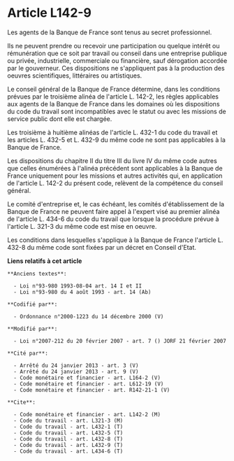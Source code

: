 # Article L142-9

Les agents de la Banque de France sont tenus au secret professionnel.

Ils ne peuvent prendre ou recevoir une participation ou quelque intérêt ou rémunération que ce soit par travail ou conseil
dans une entreprise publique ou privée, industrielle, commerciale ou financière, sauf dérogation accordée par le gouverneur.
Ces dispositions ne s'appliquent pas à la production des oeuvres scientifiques, littéraires ou artistiques.

Le conseil général de la Banque de France détermine, dans les conditions prévues par le troisième alinéa de l'article L.
142-2, les règles applicables aux agents de la Banque de France dans les domaines où les dispositions du code du travail sont
incompatibles avec le statut ou avec les missions de service public dont elle est chargée.

Les troisième à huitième alinéas de l'article L. 432-1 du code du travail et les articles L. 432-5 et L. 432-9 du même code
ne sont pas applicables à la Banque de France.

Les dispositions du chapitre II du titre III du livre IV du même code autres que celles énumérées à l'alinéa précédent sont
applicables à la Banque de France uniquement pour les missions et autres activités qui, en application de l'article L. 142-2
du présent code, relèvent de la compétence du conseil général.

Le comité d'entreprise et, le cas échéant, les comités d'établissement de la Banque de France ne peuvent faire appel à
l'expert visé au premier alinéa de l'article L. 434-6 du code du travail que lorsque la procédure prévue à l'article L. 321-3
du même code est mise en oeuvre.

Les conditions dans lesquelles s'applique à la Banque de France l'article L. 432-8 du même code sont fixées par un décret en
Conseil d'Etat.

**Liens relatifs à cet article**

	**Anciens textes**:

	  - Loi n°93-980 1993-08-04 art. 14 I et II
	  - Loi n°93-980 du 4 août 1993 - art. 14 (Ab)

	**Codifié par**:

	  - Ordonnance n°2000-1223 du 14 décembre 2000 (V)

	**Modifié par**:

	  - Loi n°2007-212 du 20 février 2007 - art. 7 () JORF 21 février 2007

	**Cité par**:

	  - Arrêté du 24 janvier 2013 - art. 3 (V)
	  - Arrêté du 24 janvier 2013 - art. 9 (V)
	  - Code monétaire et financier - art. L164-2 (V)
	  - Code monétaire et financier - art. L612-19 (V)
	  - Code monétaire et financier - art. R142-21-1 (V)

	**Cite**:

	  - Code monétaire et financier - art. L142-2 (M)
	  - Code du travail - art. L321-3 (M)
	  - Code du travail - art. L432-1 (T)
	  - Code du travail - art. L432-5 (T)
	  - Code du travail - art. L432-8 (T)
	  - Code du travail - art. L432-9 (T)
	  - Code du travail - art. L434-6 (T)
